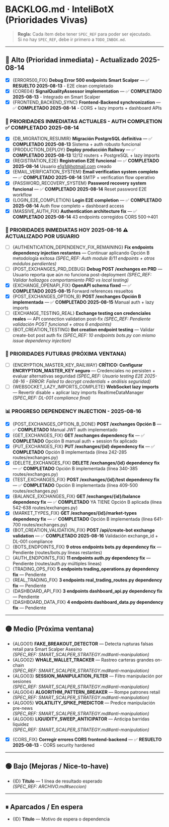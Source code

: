 # BACKLOG.md · InteliBotX (Prioridades Vivas)

> **Regla:** Cada ítem debe tener `SPEC_REF` para poder ser ejecutado.  
> Si no hay `SPEC_REF`, debe ir primero a `TODO_INBOX.md`.

---

## 🔴 Alto (Prioridad inmediata) - Actualizado 2025-08-14
- [x] {ERROR500_FIX} **Debug Error 500 endpoints Smart Scalper** — ✅ **RESUELTO 2025-08-13** - E2E clean completado
- [x] {CORE04} **SignalQualityAssessor implementation** — ✅ **COMPLETADO 2025-08-13** - Integrado en Smart Scalper
- [x] {FRONTEND_BACKEND_SYNC} **Frontend-Backend synchronization** — ✅ **COMPLETADO 2025-08-14** - CORS + lazy imports + dashboard APIs

### **🚀 PRIORIDADES INMEDIATAS ACTUALES - AUTH COMPLETION** ✅ **COMPLETADO 2025-08-14**
- [x] {DB_MIGRATION_RESUMIR} **Migración PostgreSQL definitiva** — ✅ **COMPLETADO 2025-08-13** Sistema + auth robusto funcional
- [x] {PRODUCTION_DEPLOY} **Deploy producción Railway** — ✅ **COMPLETADO 2025-08-13** 12/12 routers + PostgreSQL + lazy imports  
- [x] {REGISTRATION_E2E} **Registration E2E funcional** — ✅ **COMPLETADO 2025-08-14** Usuario e1g1@hotmail.com creado
- [x] {EMAIL_VERIFICATION_SYSTEM} **Email verification system completo** — ✅ **COMPLETADO 2025-08-14** SMTP + verification flow operativo
- [x] {PASSWORD_RECOVERY_SYSTEM} **Password recovery system funcional** — ✅ **COMPLETADO 2025-08-14** Reset password E2E workflow  
- [x] {LOGIN_E2E_COMPLETION} **Login E2E completion** — ✅ **COMPLETADO 2025-08-14** Auth flow completo + dashboard access
- [x] {MASSIVE_AUTH_FIX} **Authentication architecture fix** — ✅ **COMPLETADO 2025-08-14** 43 endpoints corregidos CORS 500→401

### **🚨 PRIORIDADES INMEDIATAS HOY 2025-08-16** ⚠️ **ACTUALIZADO POR USUARIO**
- [ ] {AUTHENTICATION_DEPENDENCY_FIX_REMAINING} **Fix endpoints dependency injection restantes** — Continuar aplicando Opción B metodología exitosa
  *(SPEC_REF: Auth module 8/11 endpoints + otros módulos pendientes)*
- [ ] {POST_EXCHANGES_PRD_DEBUG} **Debug POST /exchanges en PRD** — Usuario reporta que aún no funciona post-deployment
  *(SPEC_REF: Validar hallazgos comportamiento PRD vs local testing)*
- [x] {EXCHANGE_OPENAPI_FIX} **OpenAPI schema fixed** — ✅ **COMPLETADO 2025-08-15** Forward references resueltos
- [x] {POST_EXCHANGES_OPTION_B} **POST /exchanges Opción B implementada** — ✅ **COMPLETADO 2025-08-15** Manual auth + lazy imports
- [ ] {EXCHANGE_TESTING_REAL} **Exchange testing con credenciales reales** — API connection validation post-fix
  *(SPEC_REF: Pendiente validación POST funcional + otros 6 endpoints)*
- [ ] {BOT_CREATION_TESTING} **Bot creation endpoint testing** — Validar create-bot post auth fix
  *(SPEC_REF: 10 endpoints bots.py con mismo issue dependency injection)*
### **🔄 PRIORIDADES FUTURAS (PRÓXIMA VENTANA)**
- [ ] {ENCRYPTION_MASTER_KEY_RAILWAY} **CRÍTICO: Configurar ENCRYPTION_MASTER_KEY seguro** — Credenciales no persisten + evaluar alternativas seguridad
  *(SPEC_REF: Usuario testing E2E 2025-08-16 - ERROR: Failed to decrypt credentials + análisis seguridad)*
- [ ] {WEBSOCKET_LAZY_IMPORTS_COMPLETE} **WebSocket lazy imports** — Revertir disable + aplicar lazy imports RealtimeDataManager  
  *(SPEC_REF: DL-001 compliance final)*

### **📊 PROGRESO DEPENDENCY INJECTION - 2025-08-16**
- [x] {POST_EXCHANGES_OPTION_B_DONE} **POST /exchanges Opción B** — ✅ **COMPLETADO** Manual JWT auth implementado
- [x] {GET_EXCHANGES_FIX} **GET /exchanges dependency fix** — ✅ **COMPLETADO** Opción B manual auth + session fix aplicado
- [x] {PUT_EXCHANGES_FIX} **PUT /exchanges/{id} dependency fix** — ✅ **COMPLETADO** Opción B implementada (línea 242-285 routes/exchanges.py) 
- [x] {DELETE_EXCHANGES_FIX} **DELETE /exchanges/{id} dependency fix** — ✅ **COMPLETADO** Opción B implementada (línea 340-385 routes/exchanges.py)
- [x] {TEST_EXCHANGES_FIX} **POST /exchanges/{id}/test dependency fix** — ✅ **COMPLETADO** Opción B implementada (línea 409-500 routes/exchanges.py)
- [x] {BALANCE_EXCHANGES_FIX} **GET /exchanges/{id}/balance dependency fix** — ✅ **COMPLETADO** YA TIENE Opción B aplicada (línea 542-638 routes/exchanges.py)
- [x] {MARKET_TYPES_FIX} **GET /exchanges/{id}/market-types dependency fix** — ✅ **COMPLETADO** Opción B implementada (línea 641-700 routes/exchanges.py)
- [x] {BOT_CREATION_VALIDATION_FIX} **POST /api/create-bot exchange validation** — ✅ **COMPLETADO 2025-08-16** Validación exchange_id + DL-001 compliance
- [ ] {BOTS_ENDPOINTS_FIX} **9 otros endpoints bots.py dependency fix** — Pendiente (routes/bots.py líneas restantes)
- [ ] {AUTH_ENDPOINTS_FIX} **11 endpoints auth.py dependency fix** — Pendiente (routes/auth.py múltiples líneas)
- [ ] {TRADING_OPS_FIX} **5 endpoints trading_operations.py dependency fix** — Pendiente
- [ ] {REAL_TRADING_FIX} **3 endpoints real_trading_routes.py dependency fix** — Pendiente
- [ ] {DASHBOARD_API_FIX} **3 endpoints dashboard_api.py dependency fix** — Pendiente  
- [ ] {DASHBOARD_DATA_FIX} **4 endpoints dashboard_data.py dependency fix** — Pendiente

---

## 🟡 Medio (Próxima ventana)
- {ALGO01} **FAKE_BREAKOUT_DETECTOR** — Detecta rupturas falsas retail para Smart Scalper Asesino  
  *(SPEC_REF: SMART_SCALPER_STRATEGY.md#anti-manipulation)*
- {ALGO02} **WHALE_WALLET_TRACKER** — Rastreo carteras grandes on-chain  
  *(SPEC_REF: SMART_SCALPER_STRATEGY.md#anti-manipulation)*
- {ALGO03} **SESSION_MANIPULATION_FILTER** — Filtro manipulación por sesiones  
  *(SPEC_REF: SMART_SCALPER_STRATEGY.md#anti-manipulation)*
- {ALGO04} **ALGORITHM_PATTERN_BREAKER** — Rompe patrones retail  
  *(SPEC_REF: SMART_SCALPER_STRATEGY.md#anti-manipulation)*
- {ALGO05} **VOLATILITY_SPIKE_PREDICTOR** — Predice manipulación pre-news  
  *(SPEC_REF: SMART_SCALPER_STRATEGY.md#anti-manipulation)*
- {ALGO06} **LIQUIDITY_SWEEP_ANTICIPATOR** — Anticipa barridas liquidez  
  *(SPEC_REF: SMART_SCALPER_STRATEGY.md#anti-manipulation)*
- [x] {CORS_FIX} **Corregir errores CORS frontend-backend** — ✅ **RESUELTO 2025-08-13** - CORS security hardened

---

## 🟢 Bajo (Mejoras / Nice-to-have)
- {ID} **Título** — 1 línea de resultado esperado  
  *(SPEC_REF: ARCHIVO.md#seccion)*

---

## ⏸ Aparcados / En espera
- {ID} **Título** — Motivo de espera o dependencia
